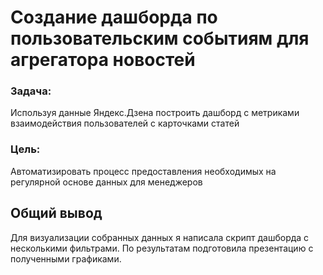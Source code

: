 # Создание дашборда по пользовательским событиям для агрегатора новостей

### Задача:

Используя данные Яндекс.Дзена построить дашборд с метриками взаимодействия пользователей с карточками статей

### Цель:

Автоматизировать процесс предоставления необходимых на регулярной основе данных для менеджеров 

## Общий вывод

Для визуализации собранных данных я написала скрипт дашборда с несколькими фильтрами. 
По результатам подготовила презентацию с полученными графиками.
